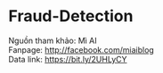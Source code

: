 # Fraud-Detection
Nguồn tham khảo: Mì AI  
Fanpage: http://facebook.com/miaiblog  
Data link: https://bit.ly/2UHLyCY

